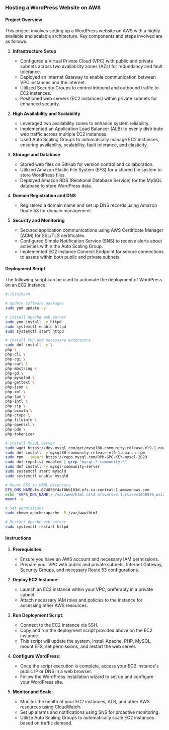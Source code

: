 ### Hosting a WordPress Website on AWS



#### Project Overview

This project involves setting up a WordPress website on AWS with a highly available and scalable architecture. Key components and steps involved are as follows:

1. **Infrastructure Setup**
   - Configured a Virtual Private Cloud (VPC) with public and private subnets across two availability zones (AZs) for redundancy and fault tolerance.
   - Deployed an Internet Gateway to enable communication between VPC instances and the internet.
   - Utilized Security Groups to control inbound and outbound traffic to EC2 instances.
   - Positioned web servers (EC2 instances) within private subnets for enhanced security.

2. **High Availability and Scalability**
   - Leveraged two availability zones to enhance system reliability.
   - Implemented an Application Load Balancer (ALB) to evenly distribute web traffic across multiple EC2 instances.
   - Used Auto Scaling Groups to automatically manage EC2 instances, ensuring availability, scalability, fault tolerance, and elasticity.

3. **Storage and Database**
   - Stored web files on GitHub for version control and collaboration.
   - Utilized Amazon Elastic File System (EFS) for a shared file system to store WordPress files.
   - Deployed Amazon RDS (Relational Database Service) for the MySQL database to store WordPress data.

4. **Domain Registration and DNS**
   - Registered a domain name and set up DNS records using Amazon Route 53 for domain management.

5. **Security and Monitoring**
   - Secured application communications using AWS Certificate Manager (ACM) for SSL/TLS certificates.
   - Configured Simple Notification Service (SNS) to receive alerts about activities within the Auto Scaling Group.
   - Implemented EC2 Instance Connect Endpoint for secure connections to assets within both public and private subnets.

#### Deployment Script

The following script can be used to automate the deployment of WordPress on an EC2 instance:

```bash
#!/bin/bash

# Update software packages
sudo yum update -y

# Install Apache web server
sudo yum install -y httpd
sudo systemctl enable httpd
sudo systemctl start httpd

# Install PHP and necessary extensions
sudo dnf install -y \
php \
php-cli \
php-cgi \
php-curl \
php-mbstring \
php-gd \
php-mysqlnd \
php-gettext \
php-json \
php-xml \
php-fpm \
php-intl \
php-zip \
php-bcmath \
php-ctype \
php-fileinfo \
php-openssl \
php-pdo \
php-tokenizer

# Install MySQL Server
sudo wget https://dev.mysql.com/get/mysql80-community-release-el9-1.noarch.rpm
sudo dnf install -y mysql80-community-release-el9-1.noarch.rpm
sudo rpm --import https://repo.mysql.com/RPM-GPG-KEY-mysql-2023
sudo dnf repolist enabled | grep "mysql.*-community.*"
sudo dnf install -y mysql-community-server
sudo systemctl start mysqld
sudo systemctl enable mysqld

# Mount EFS to HTML directory
EFS_DNS_NAME=fs-074850f4af0bb103d.efs.ca-central-1.amazonaws.com
echo "$EFS_DNS_NAME:/ /var/www/html nfs4 nfsvers=4.1,rsize=1048576,wsize=1048576,hard,timeo=600,retrans=2 0 0" >> /etc/fstab
mount -a

# Set permissions
sudo chown apache:apache -R /var/www/html

# Restart Apache web server
sudo systemctl restart httpd
```

#### Instructions

1. **Prerequisites**:
   - Ensure you have an AWS account and necessary IAM permissions.
   - Prepare your VPC with public and private subnets, Internet Gateway, Security Groups, and necessary Route 53 configurations.

2. **Deploy EC2 Instance**:
   - Launch an EC2 instance within your VPC, preferably in a private subnet.
   - Attach necessary IAM roles and policies to the instance for accessing other AWS resources.

3. **Run Deployment Script**:
   - Connect to the EC2 instance via SSH.
   - Copy and run the deployment script provided above on the EC2 instance.
   - This script will update the system, install Apache, PHP, MySQL, mount EFS, set permissions, and restart the web server.

4. **Configure WordPress**:
   - Once the script execution is complete, access your EC2 instance's public IP or DNS in a web browser.
   - Follow the WordPress installation wizard to set up and configure your WordPress site.

5. **Monitor and Scale**:
   - Monitor the health of your EC2 instances, ALB, and other AWS resources using CloudWatch.
   - Set up alarms and notifications using SNS for proactive monitoring.
   - Utilize Auto Scaling Groups to automatically scale EC2 instances based on traffic demand.

